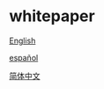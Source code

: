 # whitepaper

[English](https://github.com/InsurChain/whitepaper/blob/master/EN/whitepaper_en.md)

[español](https://github.com/InsurChain/whitepaper/blob/master/ES/whitepaper_es.md)

[简体中文](https://github.com/InsurChain/whitepaper/blob/master/CN/whitepaper_cn.md)
